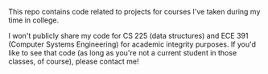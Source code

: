 This repo contains code related to projects for courses I've taken during my time in college.

I won't publicly share my code for CS 225 (data structures) and ECE 391 (Computer Systems Engineering) for academic integrity purposes. If you'd like to see that code (as long as you're not a current student in those classes, of course), please contact me!
